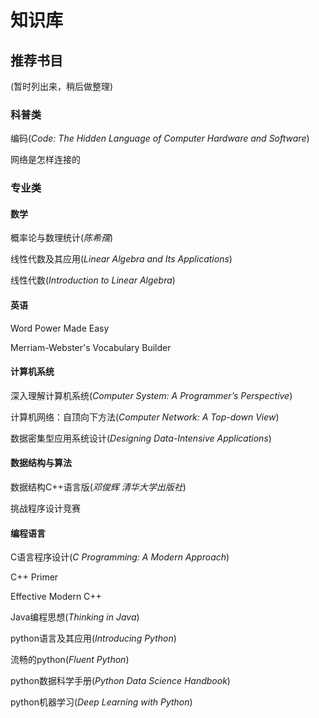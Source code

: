 # 知识库

## 推荐书目

(暂时列出来，稍后做整理)

### 科普类

编码(*Code: The Hidden Language of Computer Hardware and Software*)

网络是怎样连接的



### 专业类

#### 数学

概率论与数理统计(*陈希孺*)

线性代数及其应用(*Linear Algebra and Its Applications*)

线性代数(*Introduction to Linear Algebra*)



#### 英语

Word Power Made Easy

Merriam-Webster's Vocabulary Builder



#### 计算机系统

深入理解计算机系统(*Computer System: A Programmer’s Perspective*)

计算机网络：自顶向下方法(*Computer Network: A Top-down View*)

数据密集型应用系统设计(*Designing Data-Intensive Applications*)



#### 数据结构与算法

数据结构C++语言版(*邓俊辉 清华大学出版社*)

挑战程序设计竞赛



#### 编程语言

C语言程序设计(*C Programming: A Modern Approach*)

C++ Primer

Effective Modern C++

Java编程思想(*Thinking in Java*)

python语言及其应用(*Introducing Python*)

流畅的python(*Fluent Python*)

python数据科学手册(*Python Data Science Handbook*)

python机器学习(*Deep Learning with Python*)
